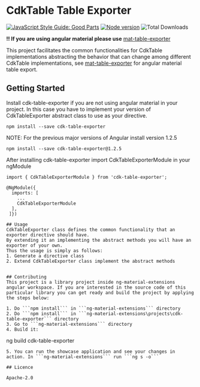 # CdkTable Table Exporter

[![JavaScript Style Guide: Good Parts](https://img.shields.io/badge/code%20style-goodparts-brightgreen.svg?style=flat)](https://github.com/dwyl/goodparts "JavaScript The Good Parts")  [![Node version](https://img.shields.io/npm/v/cdk-table-exporter.svg?style=flat)](https://www.npmjs.com/package/cdk-table-exporter)  ![Total Downloads](https://img.shields.io/npm/dm/cdk-table-exporter.svg)

**!! If you are using angular material please use** [mat-table-exporter](https://www.npmjs.com/package/mat-table-exporter)

This project facilitates the common functionalities for CdkTable implementations abstracting the behavior that can change among different CdkTable implementations, see [mat-table-exporter](https://www.npmjs.com/package/mat-table-exporter) for angular material table export.



## Getting Started

Install cdk-table-exporter if you are not using angular material in your project. In this case you have to implement your version of CdkTableExporter abstract class to use as your directive.

```
npm install --save cdk-table-exporter
```
NOTE: For the previous major versions of Angular install version 1.2.5
```
npm install --save cdk-table-exporter@1.2.5
```
After installing cdk-table-exporter import CdkTableExporterModule in your ngModule
```
import { CdkTableExporterModule } from 'cdk-table-exporter';
```
```
@NgModule({
  imports: [
    ...
    CdkTableExporterModule
  ],
 ]})

## Usage
CdkTableExporter class defines the common functionality that an exporter directive should have.
By extending it an implementing the abstract methods you will have an exporter of your own.
Thus the usage is simply as follows:
1. Generate a directive class
2. Extend CdkTableExporter class implement the abstract methods


## Contributing
This project is a library project inside ng-material-extensions angular workspace. If you are interested in the source code of this particular library you can get ready and build the project by applying the steps below:

1. Do ```npm install``` in ```ng-material-extensions``` directory
2. Do ```npm install``` in ```ng-material-extensions\projects\cdk-table-exporter``` directory
3. Go to ```ng-material-extensions``` directory
4. Build it:
```
ng build cdk-table-exporter
```
5. You can run the showcase application and see your changes in action. In ```ng-material-extensions``` run ```ng s -o```

## Licence

Apache-2.0

